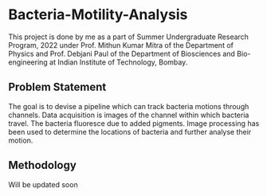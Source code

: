 # Bacteria-Motility-Analysis

This project is done by me as a part of Summer Undergraduate Research Program, 2022 under Prof. Mithun Kumar Mitra of the Department of Physics and Prof. Debjani Paul of the Department of Biosciences and Bio-engineering at Indian Institute of Technology, Bombay.

## Problem Statement
The goal is to devise a pipeline which can track bacteria motions through channels. Data acquisition is images of the channel within which bacteria travel. The bacteria fluoresce due to added pigments. Image processing has been used to determine the locations of bacteria and further analyse their motion.

## Methodology
Will be updated soon
